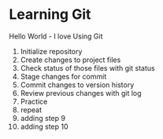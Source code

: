 # Learning Git

Hello World - I love Using Git

1. Initialize repository
2. Create changes to project files
3. Check status of those files with git status
4. Stage changes for commit
5. Commit changes to version history
6. Review previous changes with git log
7. Practice
8. repeat
9. adding step 9
10. adding step 10